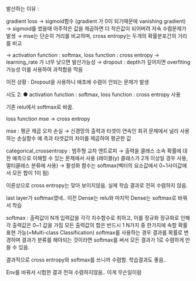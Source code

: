 발산하는 이유 :

gradient loss → sigmoid함수 (gradient 가 0이 되기때문에 vanishing gradient)
              → sigmoid를 썼을때 아주작은 값을 제곱하면 더 작은값이 되어버려 저속 수렴문제가 발생
              → mse는 단순히 거리를 비교하며, cross entropy는 두개의 확률분포간의 거리를 비교

→ activation function : softmax, loss function : cross entropy
→  learning_rate 가 너무 낮으면 발산가능성
→  dropout : depth가 깊어지면 overfiting가능성 이를 사용하여 과적합을 막음

이전 상황 :
Dropout을 사용하니 애초에 수렴이 안되는 문제가 발생

시도 2:
● activation function : softmax, loss function : cross entropy 사용

기존 relu에서 softmax로 바꿈.

loss function mse → cross entropy

mse : 평균 제곱 오차 손실
        → 신경망의 출력과 타겟이 연속인 회귀 문제에서 널리 사용하는 손실함수
          예 측과 타겟값의 차이를 제곱하여 평균한 값
 
categorical_crossentropy : 범주형 교차 엔트로피
                           → 출력을 클래스 소속 확률에 대한 예측으로 이해할 수 있는 문제에서 사용
                              (레이블(y) 클래스가 2개 이상일 경우 사용, 멀티클래스 분류에 사용)
                           → 활성화 함수는 softmax(벡터의 요소값에서 0~1사이값에서 모든 합이 1이 됨)

이론상으로 cross entropy는 맞아 보이지않음. 실제 학습 결과로 전혀 수렴하지 않음.

last layer가 softmax였네.. 이전 Dense는 relu와 마지막 Dense는 softmax로 바꿔서 학습

softmax : 출력값이 N개
          입력값을 각각 지수함수로 취하고, 이를 정규화
          정규화로 인해 각 출력값은 0~1 값을 가짐
          모든 출력값의 합은 반드시 1
          N가지 중 한가지에 속할 확률 표현 가능(=Multi-class Classification)
          softmax를 사용하는 경우 결과를 확률로 변경하며 결과가 분류를 해야되는 것이라면 softmax를 
          써서 모든 결과가 1로 수렴하게 만들 수 있음.

결과적으로 cross entropy와 softmax를 쓰니까 수렴함. 학습결과도 좋음.. 

Env를 바꿔서 시험한 결과 전혀 수렴하지않음.. 이게 무슨일이람
